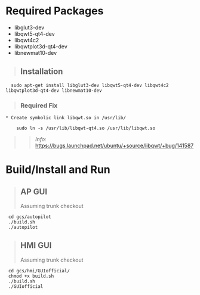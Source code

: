 # Required Packages #
  * libglut3-dev
  * libqwt5-qt4-dev
  * libqwt4c2
  * libqwtplot3d-qt4-dev
  * libnewmat10-dev

> ## Installation ##
```
  sudo apt-get install libglut3-dev libqwt5-qt4-dev libqwt4c2 libqwtplot3d-qt4-dev libnewmat10-dev
```

> ### Required Fix ###
    * Create symbolic link libqwt.so in /usr/lib/
```
    sudo ln -s /usr/lib/libqwt-qt4.so /usr/lib/libqwt.so
```
> > _Info:_ https://bugs.launchpad.net/ubuntu/+source/libqwt/+bug/141587

# Build/Install and Run #

> ## AP GUI ##
> Assuming trunk checkout
```
 cd gcs/autopilot
 ./build.sh
 ./autopilot
```

> ## HMI GUI ##
> Assuming trunk checkout
```
 cd gcs/hmi/GUIofficial/
 chmod +x build.sh
 ./build.sh
 ./GUIofficial
```